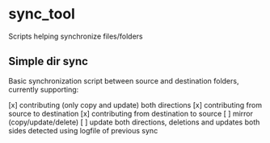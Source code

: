 # sync_tool

Scripts helping synchronize files/folders

## Simple dir sync

Basic synchronization script between source and destination folders, currently supporting:

 [x] contributing (only copy and update) both directions
 [x] contributing from source to destination
 [x] contributing from destination to source
 [ ] mirror (copy/update/delete)
 [ ] update both directions, deletions and updates both sides detected using logfile of previous sync
